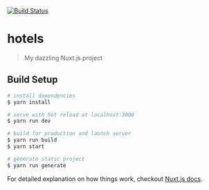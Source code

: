[![Build Status](https://travis-ci.com/Milesq/Hotels.svg?token=sB2RiYGtoe8tKfWzUwEX&branch=master)](https://travis-ci.com/Milesq/Hotels)

# hotels

> My dazzling Nuxt.js project

## Build Setup

``` bash
# install dependencies
$ yarn install

# serve with hot reload at localhost:3000
$ yarn run dev

# build for production and launch server
$ yarn run build
$ yarn start

# generate static project
$ yarn run generate
```

For detailed explanation on how things work, checkout [Nuxt.js docs](https://nuxtjs.org).
